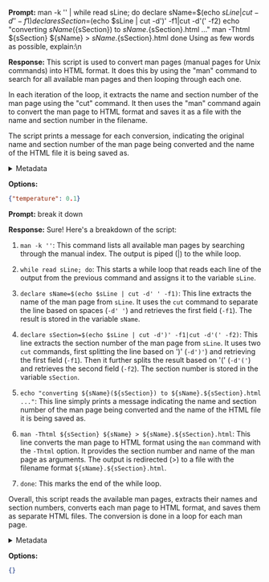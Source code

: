 **Prompt:**
man -k '' | while read sLine; do
    declare sName=$(echo $sLine | cut -d' ' -f1)
    declare sSection=$(echo $sLine | cut -d')' -f1|cut -d'(' -f2)
    echo "converting ${sName}(${sSection}) to ${sName}.${sSection}.html ..."
    man -Thtml ${sSection} ${sName} > ${sName}.${sSection}.html
done
 Using as few words as possible, explain:\n

**Response:**
This script is used to convert man pages (manual pages for Unix commands) into HTML format. It does this by using the "man" command to search for all available man pages and then looping through each one. 

In each iteration of the loop, it extracts the name and section number of the man page using the "cut" command. It then uses the "man" command again to convert the man page to HTML format and saves it as a file with the name and section number in the filename. 

The script prints a message for each conversion, indicating the original name and section number of the man page being converted and the name of the HTML file it is being saved as.

<details><summary>Metadata</summary>

- Duration: 3065 ms
- Datetime: 2023-08-28T17:47:34.257300
- Model: gpt-3.5-turbo-0613

</details>

**Options:**
```json
{"temperature": 0.1}
```

**Prompt:**
break it down

**Response:**
Sure! Here's a breakdown of the script:

1. `man -k ''`: This command lists all available man pages by searching through the manual index. The output is piped (|) to the while loop.

2. `while read sLine; do`: This starts a while loop that reads each line of the output from the previous command and assigns it to the variable `sLine`.

3. `declare sName=$(echo $sLine | cut -d' ' -f1)`: This line extracts the name of the man page from `sLine`. It uses the `cut` command to separate the line based on spaces (`-d' '`) and retrieves the first field (`-f1`). The result is stored in the variable `sName`.

4. `declare sSection=$(echo $sLine | cut -d')' -f1|cut -d'(' -f2)`: This line extracts the section number of the man page from `sLine`. It uses two `cut` commands, first splitting the line based on ')' (`-d')'`) and retrieving the first field (`-f1`). Then it further splits the result based on '(' (`-d'('`) and retrieves the second field (`-f2`). The section number is stored in the variable `sSection`.

5. `echo "converting ${sName}(${sSection}) to ${sName}.${sSection}.html ..."`: This line simply prints a message indicating the name and section number of the man page being converted and the name of the HTML file it is being saved as.

6. `man -Thtml ${sSection} ${sName} > ${sName}.${sSection}.html`: This line converts the man page to HTML format using the `man` command with the `-Thtml` option. It provides the section number and name of the man page as arguments. The output is redirected (>) to a file with the filename format `${sName}.${sSection}.html`.

7. `done`: This marks the end of the while loop.

Overall, this script reads the available man pages, extracts their names and section numbers, converts each man page to HTML format, and saves them as separate HTML files. The conversion is done in a loop for each man page.

<details><summary>Metadata</summary>

- Duration: 11690 ms
- Datetime: 2023-08-28T17:47:53.976948
- Model: gpt-3.5-turbo-0613

</details>

**Options:**
```json
{}
```

